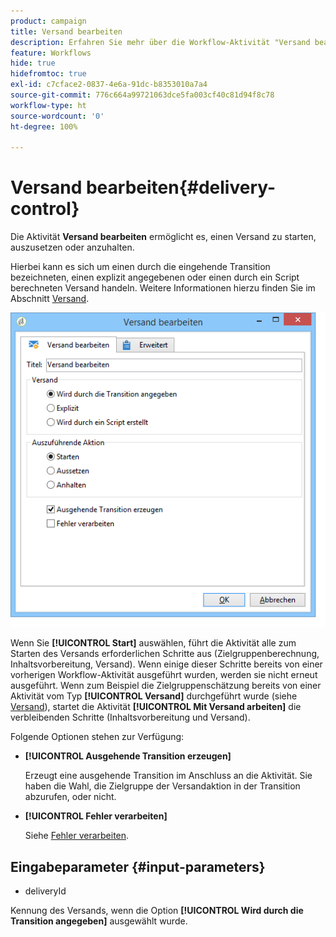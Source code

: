 ```yaml
---
product: campaign
title: Versand bearbeiten
description: Erfahren Sie mehr über die Workflow-Aktivität "Versand bearbeiten".
feature: Workflows
hide: true
hidefromtoc: true
exl-id: c7cface2-0837-4e6a-91dc-b8353010a7a4
source-git-commit: 776c664a99721063dce5fa003cf40c81d94f8c78
workflow-type: ht
source-wordcount: '0'
ht-degree: 100%

---
```


# Versand bearbeiten{#delivery-control}



Die Aktivität **Versand bearbeiten** ermöglicht es, einen Versand zu starten, auszusetzen oder anzuhalten.

Hierbei kann es sich um einen durch die eingehende Transition bezeichneten, einen explizit angegebenen oder einen durch ein Script berechneten Versand handeln. Weitere Informationen hierzu finden Sie im Abschnitt [Versand](delivery.md).

![](assets/edit_diffusion_act.png)

Wenn Sie **[!UICONTROL Start]** auswählen, führt die Aktivität alle zum Starten des Versands erforderlichen Schritte aus (Zielgruppenberechnung, Inhaltsvorbereitung, Versand). Wenn einige dieser Schritte bereits von einer vorherigen Workflow-Aktivität ausgeführt wurden, werden sie nicht erneut ausgeführt. Wenn zum Beispiel die Zielgruppenschätzung bereits von einer Aktivität vom Typ **[!UICONTROL Versand]** durchgeführt wurde (siehe [Versand](delivery.md)), startet die Aktivität **[!UICONTROL Mit Versand arbeiten]** die verbleibenden Schritte (Inhaltsvorbereitung und Versand).

Folgende Optionen stehen zur Verfügung:

* **[!UICONTROL Ausgehende Transition erzeugen]**

  Erzeugt eine ausgehende Transition im Anschluss an die Aktivität. Sie haben die Wahl, die Zielgruppe der Versandaktion in der Transition abzurufen, oder nicht.

* **[!UICONTROL Fehler verarbeiten]**

  Siehe [Fehler verarbeiten](monitoring-workflow-execution.md#processing-errors).

## Eingabeparameter {#input-parameters}

* deliveryId

Kennung des Versands, wenn die Option **[!UICONTROL Wird durch die Transition angegeben]** ausgewählt wurde.
